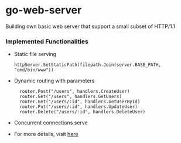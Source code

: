 # go-web-server
Building own basic web server that support a small subset of HTTP/1.1

### Implemented Functionalities

- Static file serving

  ```
  httpServer.SetStaticPath(filepath.Join(server.BASE_PATH, "cmd/bin/www"))
  ```
  
- Dynamic routing with parameters
  
  ```
    router.Post("/users", handlers.CreateUser)
	router.Get("/users", handlers.GetUsers)
	router.Get("/users/:id", handlers.GetUserById)
	router.Put("/users/:id", handlers.UpdateUser)
	router.Delete("/users/:id", handlers.DeleteUser)
  ```
  
- Concurrent connections serve

- For more details, visit [here](https://codingchallenges.fyi/challenges/challenge-webserver/)
